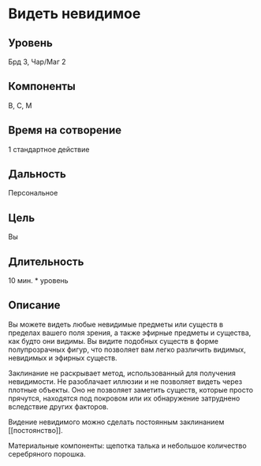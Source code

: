 # Видеть невидимое

## Уровень
Брд 3, Чар/Маг 2
## Компоненты
В, С, М
## Время на сотворение
1 стандартное действие
## Дальность
Персональное
## Цель
Вы
## Длительность
10 мин. * уровень
## Описание
Вы можете видеть любые невидимые предметы или существ в пределах вашего поля зрения, а также эфирные предметы и существа, как будто они видимы. Вы видите подобных существ в форме полупрозрачных фигур, что позволяет вам легко различить видимых, невидимых и эфирных существ.

Заклинание не раскрывает метод, использованный для получения невидимости. Не разоблачает иллюзии и не позволяет видеть через плотные объекты. Оно не позволяет заметить существ, которые просто прячутся, находятся под покровом или их обнаружение затруднено вследствие других факторов.

Видение невидимого можно сделать постоянным заклинанием [[постоянство]].

Материальные компоненты: щепотка талька и небольшое количество серебряного порошка.